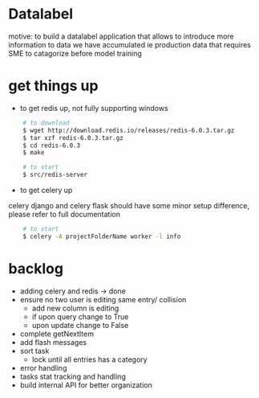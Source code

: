 # Datalabel

motive: to build a datalabel application that allows to introduce more information to data we have accumulated ie production data that requires SME to catagorize before model training

# get things up

- to get redis up, not fully supporting windows

```bash
	# to download 
	$ wget http://download.redis.io/releases/redis-6.0.3.tar.gz
	$ tar xzf redis-6.0.3.tar.gz
	$ cd redis-6.0.3
	$ make

	# to start
	$ src/redis-server
```

- to get celery up

celery django and celery flask should have some minor setup difference, please refer to full documentation

```bash
	# to start
	$ celery -A projectFolderName worker -l info
```

# backlog

- adding celery and redis -> done
- ensure no two user is editing same entry/ collision
	- add new column is editing
	- if upon query change to True
	- upon update change to False
- complete getNextItem
- add flash messages
- sort task
	- lock until all entries has a category
- error handling
- tasks stat tracking and handling
- build internal API for better organization
